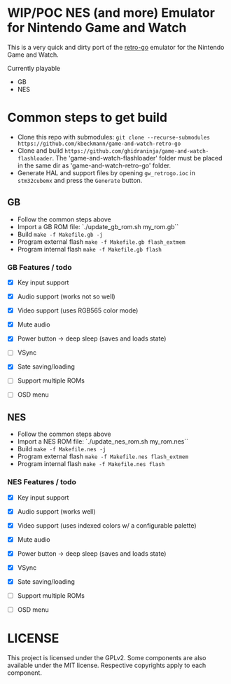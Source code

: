 # WIP/POC NES (and more) Emulator for Nintendo Game and Watch

This is a very quick and dirty port of the [retro-go](https://github.com/ducalex/retro-go) emulator for the Nintendo Game and Watch.

Currently playable
- GB
- NES

# Common steps to get build
- Clone this repo with submodules: `git clone --recurse-submodules https://github.com/kbeckmann/game-and-watch-retro-go`
- Clone and build `https://github.com/ghidraninja/game-and-watch-flashloader`. The 'game-and-watch-flashloader' folder must be placed in the same dir as 'game-and-watch-retro-go' folder.
- Generate HAL and support files by opening `gw_retrogo.ioc` in `stm32cubemx` and press the `Generate` button.

## GB

- Follow the common steps above
- Import a GB ROM file: `./update_gb_rom.sh my_rom.gb``
- Build `make -f Makefile.gb -j`
- Program external flash `make -f Makefile.gb flash_extmem`
- Program internal flash `make -f Makefile.gb flash`

### GB Features / todo
- [x] Key input support
- [x] Audio support (works not so well)
- [x] Video support (uses RGB565 color mode)
- [X] Mute audio
- [X] Power button -> deep sleep (saves and loads state)
- [ ] VSync
- [X] Sate saving/loading
- [ ] Support multiple ROMs
- [ ] OSD menu


## NES

- Follow the common steps above
- Import a NES ROM file: `./update_nes_rom.sh my_rom.nes``
- Build `make -f Makefile.nes -j`
- Program external flash `make -f Makefile.nes flash_extmem`
- Program internal flash `make -f Makefile.nes flash`


### NES Features / todo
- [x] Key input support
- [x] Audio support (works well)
- [x] Video support (uses indexed colors w/ a configurable palette)
- [x] Mute audio
- [X] Power button -> deep sleep (saves and loads state)
- [X] VSync
- [X] Sate saving/loading
- [ ] Support multiple ROMs
- [ ] OSD menu


# LICENSE
This project is licensed under the GPLv2. Some components are also available under the MIT license. Respective copyrights apply to each component.
